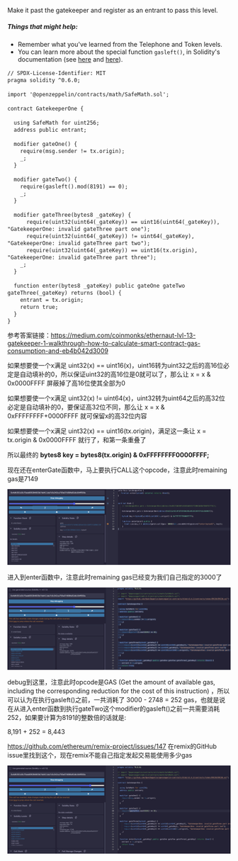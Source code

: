 Make it past the gatekeeper and register as an entrant to pass this level.

##### Things that might help:

- Remember what you've learned from the Telephone and Token levels.
- You can learn more about the special function `gasleft()`, in Solidity's documentation (see [here](https://docs.soliditylang.org/en/v0.8.3/units-and-global-variables.html) and [here](https://docs.soliditylang.org/en/v0.8.3/control-structures.html#external-function-calls)).

```solidity
// SPDX-License-Identifier: MIT
pragma solidity ^0.6.0;

import '@openzeppelin/contracts/math/SafeMath.sol';

contract GatekeeperOne {

  using SafeMath for uint256;
  address public entrant;

  modifier gateOne() {
    require(msg.sender != tx.origin);
    _;
  }

  modifier gateTwo() {
    require(gasleft().mod(8191) == 0);
    _;
  }

  modifier gateThree(bytes8 _gateKey) {
      require(uint32(uint64(_gateKey)) == uint16(uint64(_gateKey)), "GatekeeperOne: invalid gateThree part one");
      require(uint32(uint64(_gateKey)) != uint64(_gateKey), "GatekeeperOne: invalid gateThree part two");
      require(uint32(uint64(_gateKey)) == uint16(tx.origin), "GatekeeperOne: invalid gateThree part three");
    _;
  }

  function enter(bytes8 _gateKey) public gateOne gateTwo gateThree(_gateKey) returns (bool) {
    entrant = tx.origin;
    return true;
  }
}
```











参考答案链接：https://medium.com/coinmonks/ethernaut-lvl-13-gatekeeper-1-walkthrough-how-to-calculate-smart-contract-gas-consumption-and-eb4b042d3009

如果想要使一个x满足 uint32(x) == uint16(x)，uint16转为uint32之后的高16位必定是自动填补的0，所以保证uint32的高16位是0就可以了，那么让 x = x & 0x0000FFFF 屏蔽掉了高16位使其全部为0

如果想要使一个x满足 uint32(x) != uint64(x)，uint32转为uint64之后的高32位必定是自动填补的0，要保证高32位不同，那么让 x =  x & 0xFFFFFFFF+0000FFFF 就可保留x的高32位内容

如果想要使一个x满足 uint32(x) == uint16(tx.origin)，满足这一条让 x = tx.origin & 0x0000FFFF 就行了，和第一条重叠了

所以最终的 **bytes8 key = bytes8(tx.origin) & 0xFFFFFFFF0000FFFF;**



现在还在enterGate函数中，马上要执行CALL这个opcode，注意此时remaining gas是7149

![](gasdebug.png)

进入到enter函数中，注意此时remaining gas已经变为我们自己指定的3000了

![](gasdebug1.png)

debug到这里，注意此时opcode是GAS (Get the amount of available gas, including the corresponding reduction for the cost of this instruction) ，所以可以认为在执行gasleft()之前，一共消耗了 3000 - 2748 = 252 gas，也就是说在从进入enter函数到执行gateTwo这个modifier的gasleft()之前一共需要消耗252，如果要计算为8191的整数倍的话就是:

8,191 + 252 = 8,443

https://github.com/ethereum/remix-project/issues/147 在remix的GitHub issue里找到这个，现在remix不能自己指定发起交易能使用多少gas

![](gasdebug2.png)